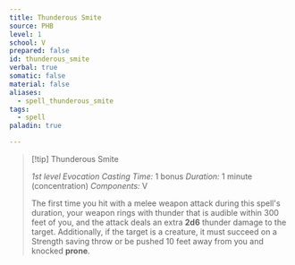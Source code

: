```yaml
---
title: Thunderous Smite
source: PHB
level: 1
school: V
prepared: false
id: thunderous_smite
verbal: true
somatic: false
material: false
aliases:
  - spell_thunderous_smite
tags:
  - spell
paladin: true

---
```

>[!tip] Thunderous Smite
>
> *1st level Evocation*
> *Casting Time:* 1 bonus
> *Duration:* 1 minute (concentration)
> *Components:* V
>
>The first time you hit with a melee weapon attack during this spell's duration, your weapon rings with thunder that is audible within 300 feet of you, and the attack deals an extra **2d6** thunder damage to the target. Additionally, if the target is a creature, it must succeed on a Strength saving throw or be pushed 10 feet away from you and knocked **prone**.
>

